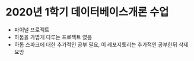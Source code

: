 # 2020년 1학기 데이터베이스개론 수업

- 파이널 프로젝트
- 하둡을 가볍게 다루는 프로젝트 였음
- 하둡 스파크에 대한 추가적인 공부 필요, 이 레포지토리는 추가적인 공부한뒤 삭제 요망
